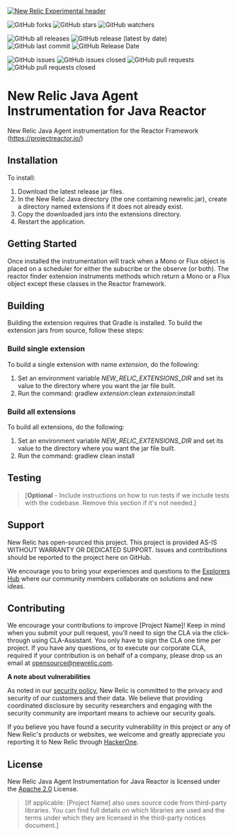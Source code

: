 [![New Relic Experimental header](https://github.com/newrelic/opensource-website/raw/master/src/images/categories/Experimental.png)](https://opensource.newrelic.com/oss-category/#new-relic-experimental)  

![GitHub forks](https://img.shields.io/github/forks/newrelic-experimental/newrelic-java-reactor?style=social)
![GitHub stars](https://img.shields.io/github/stars/newrelic-experimental/newrelic-java-reactor?style=social)
![GitHub watchers](https://img.shields.io/github/watchers/newrelic-experimental/newrelic-java-reactor?style=social)

![GitHub all releases](https://img.shields.io/github/downloads/newrelic-experimental/newrelic-java-reactor/total)
![GitHub release (latest by date)](https://img.shields.io/github/v/release/newrelic-experimental/newrelic-java-reactor)
![GitHub last commit](https://img.shields.io/github/last-commit/newrelic-experimental/newrelic-java-reactor)
![GitHub Release Date](https://img.shields.io/github/release-date/newrelic-experimental/newrelic-java-reactor)


![GitHub issues](https://img.shields.io/github/issues/newrelic-experimental/newrelic-java-reactor)
![GitHub issues closed](https://img.shields.io/github/issues-closed/newrelic-experimental/newrelic-java-reactor)
![GitHub pull requests](https://img.shields.io/github/issues-pr/newrelic-experimental/newrelic-java-reactor)
![GitHub pull requests closed](https://img.shields.io/github/issues-pr-closed/newrelic-experimental/newrelic-java-reactor) 
    
# New Relic Java Agent Instrumentation for Java Reactor

New Relic Java Agent instrumentation for the Reactor Framework (https://projectreactor.io/)
## Installation
   
To install:

1. Download the latest release jar files.
2. In the New Relic Java directory (the one containing newrelic.jar), create a directory named extensions if it does not already exist.
3. Copy the downloaded jars into the extensions directory.
4. Restart the application.
## Getting Started

Once installed the instrumentation will track when a Mono or Flux object is placed on a scheduler for either the subscribe or the observe (or both).  The reactor finder extension instruments methods which return a Mono or a Flux object except these classes in the Reactor framework.
   
## Building

Building the extension requires that Gradle is installed.
To build the extension jars from source, follow these steps:
### Build single extension
To build a single extension with name *extension*, do the following:
1. Set an environment variable *NEW_RELIC_EXTENSIONS_DIR* and set its value to the directory where you want the jar file built.
2. Run the command: gradlew *extension*:clean *extension*:install
### Build all extensions
To build all extensions, do the following:
1. Set an environment variable *NEW_RELIC_EXTENSIONS_DIR* and set its value to the directory where you want the jar file built.
2. Run the command: gradlew clean install

## Testing

>[**Optional** - Include instructions on how to run tests if we include tests with the codebase. Remove this section if it's not needed.]

## Support

New Relic has open-sourced this project. This project is provided AS-IS WITHOUT WARRANTY OR DEDICATED SUPPORT. Issues and contributions should be reported to the project here on GitHub.

We encourage you to bring your experiences and questions to the [Explorers Hub](https://discuss.newrelic.com) where our community members collaborate on solutions and new ideas.

## Contributing

We encourage your contributions to improve [Project Name]! Keep in mind when you submit your pull request, you'll need to sign the CLA via the click-through using CLA-Assistant. You only have to sign the CLA one time per project. If you have any questions, or to execute our corporate CLA, required if your contribution is on behalf of a company, please drop us an email at opensource@newrelic.com.

**A note about vulnerabilities**

As noted in our [security policy](../../security/policy), New Relic is committed to the privacy and security of our customers and their data. We believe that providing coordinated disclosure by security researchers and engaging with the security community are important means to achieve our security goals.

If you believe you have found a security vulnerability in this project or any of New Relic's products or websites, we welcome and greatly appreciate you reporting it to New Relic through [HackerOne](https://hackerone.com/newrelic).

## License

New Relic Java Agent Instrumentation for Java Reactor is licensed under the [Apache 2.0](http://apache.org/licenses/LICENSE-2.0.txt) License.

>[If applicable: [Project Name] also uses source code from third-party libraries. You can find full details on which libraries are used and the terms under which they are licensed in the third-party notices document.]
